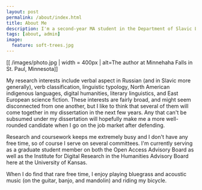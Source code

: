 ```yaml
---
layout: post
permalink: /about/index.html
title: About Me
description: I'm a second-year MA student in the Department of Slavic Languages and Literatures at the University of Kansas.
tags: [about, admin]
image:
  feature: soft-trees.jpg
---
```


[[ /images/photo.jpg | width = 400px | alt=The author at Minnehaha Falls in St. Paul, Minnesota]]

My research interests include verbal aspect in Russian (and in Slavic more generally), verb classification, linguistic typology, North American indigenous languages, digital humanities, literary linguistics, and East European science fiction. These interests are fairly broad, and might seem disconnected from one another, but I like to think that several of them will come together in my dissertation in the next few years. Any that can't be subsumed under my dissertation will hopefully make me a more well-rounded candidate when I go on the job market after defending.

Research and coursework keeps me extremely busy and I don't have any free time, so of course I serve on several committees. I'm currently serving as a graduate student member on both the Open Access Advisory Board as well as the Institute for Digital Research in the Humanities Advisory Board here at the University of Kansas.

When I do find that rare free time, I enjoy playing bluegrass and acoustic music (on the guitar, banjo, and mandolin) and riding my bicycle.
